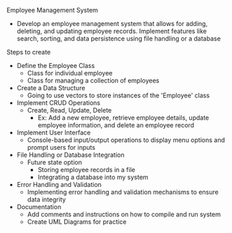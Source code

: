 Employee Management System

- Develop an employee management system that allows for adding, deleting, and updating employee records. Implement features like search, sorting, and data persistence using file handling or a database


Steps to create
- Define the Employee Class
  - Class for individual employee
  - Class for managing a collection of employees
- Create a Data Structure
  - Going to use vectors to store instances of the 'Employee' class
- Implement CRUD Operations
  - Create, Read, Update, Delete
    - Ex: Add a new employee, retrieve employee details, update employee information, and delete an employee record
- Implement User Interface
  - Console-based input/output operations to display menu options and prompt users for inputs
- File Handling or Database Integration
  - Future state option
    - Storing employee records in a file
    - Integrating a database into my system
- Error Handling and Validation
  - Implementing error handling and validation mechanisms to ensure data integrity 
- Documentation
  - Add comments and instructions on how to compile and run system
  - Create UML Diagrams for practice
